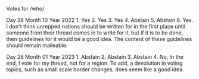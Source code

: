 Votes for /who/

Day 28 Month 10 Year 2022
1.
Yes
2.
Yes
3.
Yes
4.
Abstain
5.
Abstain
6.
Yes.
I don't think unrepped nations should be written for in the first place until someone from their thread comes in to write for it, but if it is to be done, then guidelines for it would be a good idea.
The content of these guidelines should remain malleable.

Day 28 Month 01 Year 2023
1.
Abstain
2.
Abstain
3.
Abstain
4.
No. In the end, I vote for my thread, not for a region.
To add, a devolution in voting topics, such as small scale border changes, does seem like a good idea.
